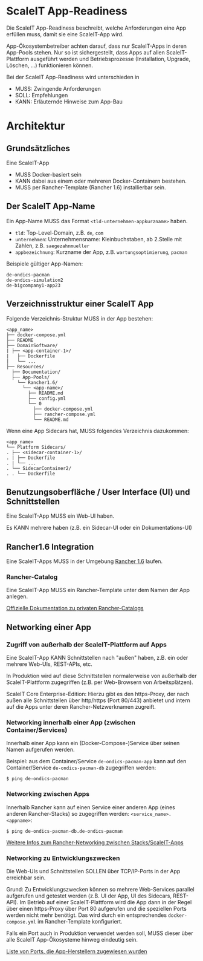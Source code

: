 # ScaleIT App-Readiness

Die ScaleIT App-Readiness beschreibt, welche Anforderungen eine App erfüllen muss, 
damit sie eine ScaleIT-App wird. 

App-Ökosystembetreiber achten darauf, dass nur ScaleIT-Apps  in deren App-Pools stehen.
Nur so ist sichergestellt, dass Apps auf allen ScaleIT-Plattform ausgeführt werden 
und Betriebsprozesse (Installation, Upgrade, Löschen, ...) funktionieren können.

Bei der ScaleIT App-Readiness wird unterschieden in 

* MUSS: Zwingende Anforderungen
* SOLL: Empfehlungen
* KANN: Erläuternde Hinweise zum App-Bau 

# Architektur

## Grundsätzliches

Eine ScaleIT-App 

* MUSS Docker-basiert sein
* KANN dabei aus einem oder mehreren Docker-Containern bestehen.
* MUSS per Rancher-Template (Rancher 1.6) installierbar sein. 

## Der ScaleIT App-Name

Ein App-Name MUSS das Format ```<tld-unternehmen-appkurzname>``` haben.

* ```tld```: Top-Level-Domain, z.B. ```de```, ```com```
* ```unternehmen```: Unternehmensname: Kleinbuchstaben, ab 2.Stelle mit Zahlen, z.B. ```saegezahnmueller```
* ```appbezeichnung```: Kurzname der App, z.B. ```wartungsoptimierung```, ```pacman```

Beispiele gültiger App-Namen:

    de-ondics-pacman
    de-ondics-simulation2
    de-bigcompany1-app23

## Verzeichnisstruktur einer ScaleIT App

Folgende Verzeichnis-Struktur MUSS in der App bestehen:

    <app_name>
    ├── docker-compose.yml
    ├── README
    ├── DomainSoftware/
    | ├── <app-container-1>/
    |   ├── Dockerfile
    |   └── ...
    ├── Resources/
      ├── Documentation/
      ├── App-Pools/
        └── Rancher1.6/
          └── <app-name>/
            ├── README.md
            ├── config.yml
            └── 0
              ├── docker-compose.yml
              ├── rancher-compose.yml
              └── README.md

Wenn eine App Sidecars hat, MUSS folgendes Verzeichnis dazukommen:

    <app_name>
    └── Platform Sidecars/ 
    . ├── <sidecar-container-1>/
    . | ├── Dockerfile
    . | └── ...
    . └── SidecarContainer2/
    . . └── Dockerfile


## Benutzungsoberfläche / User Interface (UI) und Schnittstellen

Eine ScaleIT-App MUSS ein Web-UI haben. 

Es KANN mehrere haben (z.B. ein Sidecar-UI oder ein Dokumentations-UI)

## Rancher1.6 Integration

Eine ScaleIT-Apps MUSS in der Umgebung [Rancher 1.6](https://rancher.com/docs/rancher/v1.6/en/) laufen.

### Rancher-Catalog

Eine ScaleIT-App MUSS ein Rancher-Template unter dem Namen der App anlegen. 

[Offizielle Dokumentation zu privaten Rancher-Catalogs](https://rancher.com/docs/rancher/v1.6/en/catalog/private-catalog/)

## Networking einer App

### Zugriff von außerhalb der ScaleIT-Plattform auf Apps

Eine ScaleIT-App KANN Schnittstellen nach "außen" haben, z.B. ein oder mehrere Web-UIs, REST-APIs, etc.

In Produktion wird auf diese Schnittstellen normalerweise von außerhalb der ScaleIT-Plattform 
zugegriffen (z.B. per Web-Browsern von Arbeitsplätzen). 

ScaleIT Core Enterprise-Edition: Hierzu gibt es den https-Proxy, der nach außen alle Schnittstellen
über http/https (Port 80/443) anbietet und intern auf die Apps unter deren Rancher-Netzwerknamen zugreift.

### Networking innerhalb einer App (zwischen Container/Services)

Innerhalb einer App kann ein (Docker-Compose-)Service über seinen Namen aufgerufen werden.

Beispiel: aus dem Container/Service ```de-ondics-pacman-app``` kann auf den 
Container/Service  ```de-ondics-pacman-db``` zugegriffen werden:

    $ ping de-ondics-pacman
    
### Networking zwischen Apps

Innerhalb Rancher kann auf einen Service einer anderen App (eines anderen Rancher-Stacks) so zugegriffen werden:
```<service_name>.<appname>```:

    $ ping de-ondics-pacman-db.de-ondics-pacman

[Weitere Infos zum Rancher-Networking zwischen Stacks/ScaleIT-Apps](https://rancher.com/docs/rancher/v1.6/en/cattle/internal-dns-service/)

### Networking zu Entwicklungszwecken

Die Web-UIs und Schnittstellen SOLLEN über TCP/IP-Ports in der App erreichbar sein.

Grund: Zu Entwicklungszwecken können so mehrere Web-Services parallel aufgerufen und getestet werden
(z.B. UI der App, UI des Sidecars, REST-API). Im Betrieb auf einer ScaleIT-Plattform wird die App
dann in der Regel über einen https-Proxy über Port 80 aufgerufen und die speziellen Ports werden 
nicht mehr benötigt. Das wird durch ein entsprechendes ```docker-compose.yml``` im Rancher-Template konfiguriert.

Falls ein Port auch in Produktion verwendet werden soll, MUSS dieser über alle ScaleIT App-Ökosysteme
hinweg eindeutig sein. 

[Liste von Ports, die App-Herstellern zugewiesen wurden](scaleit-app-ports.md)



